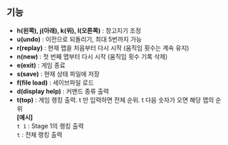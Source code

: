 ## 기능  

- **h(왼쪽), j(아래), k(위), l(오른쪽)** : 창고지기 조정  
- **u(undo)** : 이전으로 되돌리기, 최대 5번까지 가능  
- **r(replay)** : 현재 맵을 처음부터 다시 시작 (움직임 횟수는 계속 유지)  
- **n(new)** : 첫 번째 맵부터 다시 시작 (움직임 횟수 기록 삭제)  
- **e(exit)** : 게임 종료
- **s(save)** : 현재 상태 파일에 저장
- **f(file load)** : 세이브파일 로드  
- **d(display help)** : 커맨드 종류 출력   
- **t(top)** : 게임 랭킹 출력. t 만 입력하면 전체 순위. t 다음 숫자가 오면 해당 맵의 순위   
**[예시]**  
```t 1``` : Stage 1의 랭킹 출력  
```t``` : 전체 랭킹 출력  
